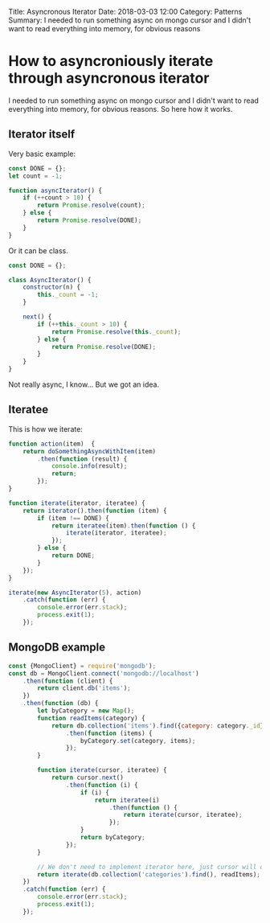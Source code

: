Title: Asyncronous Iterator
Date: 2018-03-03 12:00
Category: Patterns
Summary: I needed to run something async on mongo cursor and I didn't want to read everything into memory, for obvious reasons

# How to asyncroniously iterate through asyncronous iterator

I needed to run something async on mongo cursor and I didn't want to read everything into memory, for
obvious reasons. So here how it works.

## Iterator itself

Very basic example:

```javascript
const DONE = {};
let count = -1;

function asyncIterator() {
    if (++count > 10) {
        return Promise.resolve(count);
    } else {
        return Promise.resolve(DONE);
    }
}
```

Or it can be class.

```javascript
const DONE = {};

class AsyncIterator() {
    constructor(n) {
        this._count = -1;
    }

    next() {
        if (++this._count > 10) {
            return Promise.resolve(this._count);
        } else {
            return Promise.resolve(DONE);
        }
    }
}
```

Not really async, I know... But we got an idea.

## Iteratee

This is how we iterate:

```javascript
function action(item)  {
    return doSomethingAsyncWithItem(item)
        .then(function (result) {
            console.info(result);
            return;
        });
}

function iterate(iterator, iteratee) {
    return iterator().then(function (item) {
        if (item !== DONE) {
            return iteratee(item).then(function () {
                iterate(iterator, iteratee);
            });
        } else {
            return DONE;
        }
    });
}

iterate(new AsyncIterator(5), action)
    .catch(function (err) {
        console.error(err.stack);
        process.exit(1);
    });
```

## MongoDB example

```javascript
const {MongoClient} = require('mongodb');
const db = MongoClient.connect('mongodb://localhost')
    .then(function (client) {
        return client.db('items');
    })
    .then(function (db) {
        let byCategory = new Map();
        function readItems(category) {
            return db.collection('items').find({category: category._id}).toArray()
                .then(function (items) {
                    byCategory.set(category, items);
                });
        }

        function iterate(cursor, iteratee) {
            return cursor.next()
                .then(function (i) {
                    if (i) {
                        return iteratee(i)
                            .then(function () {
                                return iterate(cursor, iteratee);
                            });
                    }
                    return byCategory;
                });
        }

        // We don't need to implement iterator here, just cursor will do
        return iterate(db.collection('categories').find(), readItems);
    })
    .catch(function (err) {
        console.error(err.stack);
        process.exit(1);
    });
```